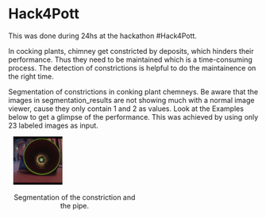 ﻿# Hack4Pott
This was done during 24hs at the hackathon #Hack4Pott.

In cocking plants, chimney get constricted by deposits, which hinders their performance. Thus they need to be maintained which is a time-consuming process.
The detection of constrictions is helpful to do the maintainence on the right time.

Segmentation of constrictions in conking plant chemneys.
Be aware that the images in segmentation_results are not showing much with a normal image viewer, cause they only contain 1 and 2 as values. Look at the Examples below to get a glimpse of the performance. This was achieved by using only 23 labeled images as input.
<div style="display: flex; justify-content: space-between; align-items: flex-start;">
  <div style="flex: 1; max-width: 49%; margin-left: 10px;">
    <img src="Segmentation.png" alt="Segmentation of the constriction and the pipe in the image" style="width: 40%;"/>
    <p style="text-align: center;">Segmentation of the constriction and the pipe.</p>
  </div>
</div>
